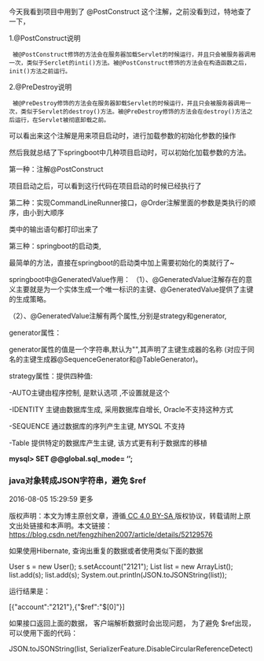 今天我看到项目中用到了  @PostConstruct 这个注解，之前没看到过，特地查了一下，

1.@PostConstruct说明

     被@PostConstruct修饰的方法会在服务器加载Servlet的时候运行，并且只会被服务器调用一次，类似于Serclet的inti()方法。被@PostConstruct修饰的方法会在构造函数之后，init()方法之前运行。

2.@PreDestroy说明

     被@PreDestroy修饰的方法会在服务器卸载Servlet的时候运行，并且只会被服务器调用一次，类似于Servlet的destroy()方法。被@PreDestroy修饰的方法会在destroy()方法之后运行，在Servlet被彻底卸载之前。

 




可以看出来这个注解是用来项目启动时，进行加载参数的初始化参数的操作

然后我就总结了下springboot中几种项目启动时，可以初始化加载参数的方法。

第一种：注解@PostConstruct

项目启动之后，可以看到这行代码在项目启动的时候已经执行了



 

第二种：实现CommandLineRunner接口，@Order注解里面的参数是类执行的顺序，由小到大顺序





类中的输出语句都打印出来了



第三种：springboot的启动类,

最简单的方法，直接在springboot的启动类中加上需要初始化的类就行了~











springboot中@GeneratedValue作用：
（1）、@GeneratedValue注解存在的意义主要就是为一个实体生成一个唯一标识的主键、@GeneratedValue提供了主键的生成策略。

（2）、@GeneratedValue注解有两个属性,分别是strategy和generator,

generator属性：

generator属性的值是一个字符串,默认为"",其声明了主键生成器的名称
(对应于同名的主键生成器@SequenceGenerator和@TableGenerator)。


strategy属性：提供四种值:

-AUTO主键由程序控制, 是默认选项 ,不设置就是这个

-IDENTITY 主键由数据库生成, 采用数据库自增长, Oracle不支持这种方式

-SEQUENCE 通过数据库的序列产生主键, MYSQL  不支持

-Table 提供特定的数据库产生主键, 该方式更有利于数据库的移植

 **mysql> SET @@global.sql_mode= ‘’;** 



### java对象转成JSON字符串，避免 $ref

2016-08-05 15:29:59 更多

版权声明：本文为博主原创文章，遵循[ CC 4.0 BY-SA ](http://creativecommons.org/licenses/by-sa/4.0/)版权协议，转载请附上原文出处链接和本声明。本文链接：https://blog.csdn.net/fengzhihen2007/article/details/52129576

如果使用Hibernate, 查询出重复的数据或者使用类似下面的数据

User s = new User();
s.setAccount("2121");
List<User> list = new ArrayList<User>();
list.add(s);
list.add(s);
System.out.println(JSON.toJSONString(list));

运行结果是：

[{"account":"2121"},{"$ref":"$[0]"}]



如果接口返回上面的数据， 客户端解析数据时会出现问题， 为了避免 $ref出现， 可以使用下面的代码：

JSON.toJSONString(list, SerializerFeature.DisableCircularReferenceDetect)